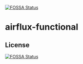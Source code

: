 [![FOSSA Status](https://app.fossa.com/api/projects/git%2Bgithub.com%2Fairflux%2Fairflux-functional.svg?type=shield)](https://app.fossa.com/projects/git%2Bgithub.com%2Fairflux%2Fairflux-functional?ref=badge_shield)

# airflux-functional

## License
[![FOSSA Status](https://app.fossa.com/api/projects/git%2Bgithub.com%2Fairflux%2Fairflux-functional.svg?type=large)](https://app.fossa.com/projects/git%2Bgithub.com%2Fairflux%2Fairflux-functional?ref=badge_large)